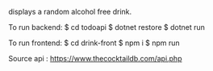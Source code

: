 displays a random alcohol free drink.

To run backend: 
$ cd todoapi
$ dotnet restore
$ dotnet run

To run frontend:
$ cd drink-front
$ npm i
$ npm run


Source api : https://www.thecocktaildb.com/api.php

